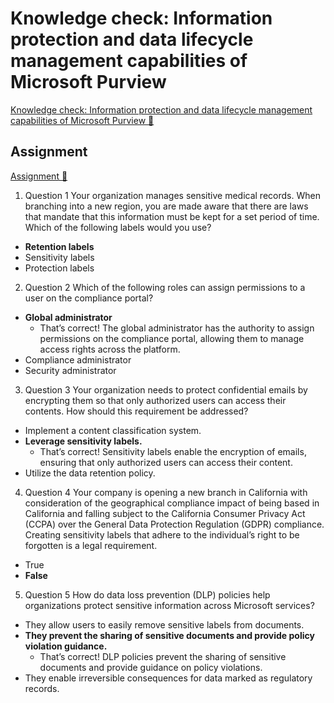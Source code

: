 # Knowledge check: Information protection and data lifecycle management capabilities of Microsoft Purview

[Knowledge check: Information protection and data lifecycle management capabilities of Microsoft Purview 🔗](https://www.coursera.org/learn/microsoft-sc-900-exam-preparation-and-practice/assignment-submission/YtjSN/knowledge-check-information-protection-and-data-lifecycle-management)

## Assignment

[Assignment 🔗](https://www.coursera.org/learn/microsoft-sc-900-exam-preparation-and-practice/assignment-submission/YtjSN/knowledge-check-information-protection-and-data-lifecycle-management/attempt)

1.  Question 1
    Your organization manages sensitive medical records. When branching into a new region, you are made aware that there are laws that mandate that this information must be kept for a set period of time. Which of the following labels would you use?

- **Retention labels**
- Sensitivity labels
- Protection labels

2. Question 2
   Which of the following roles can assign permissions to a user on the compliance portal?

- **Global administrator**
  - That’s correct! The global administrator has the authority to assign permissions on the compliance portal, allowing them to manage access rights across the platform.
- Compliance administrator
- Security administrator

3. Question 3
   Your organization needs to protect confidential emails by encrypting them so that only authorized users can access their contents. How should this requirement be addressed?

- Implement a content classification system.
- **Leverage sensitivity labels.**
  - That’s correct! Sensitivity labels enable the encryption of emails, ensuring that only authorized users can access their content.
- Utilize the data retention policy.

4. Question 4
   Your company is opening a new branch in California with consideration of the geographical compliance impact of being based in California and falling subject to the California Consumer Privacy Act (CCPA) over the General Data Protection Regulation (GDPR) compliance. Creating sensitivity labels that adhere to the individual’s right to be forgotten is a legal requirement.

- True
- **False**

5. Question 5
   How do data loss prevention (DLP) policies help organizations protect sensitive information across Microsoft services?

- They allow users to easily remove sensitive labels from documents.
- **They prevent the sharing of sensitive documents and provide policy violation guidance.**
  - That’s correct! DLP policies prevent the sharing of sensitive documents and provide guidance on policy violations.
- They enable irreversible consequences for data marked as regulatory records.
